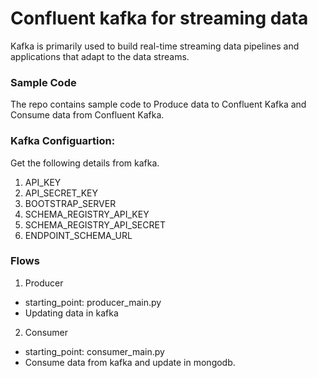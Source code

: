 # Confluent kafka for streaming data
Kafka is primarily used to build real-time streaming data pipelines and applications that adapt to the data streams. 

### Sample Code
The repo contains sample code to Produce data to Confluent Kafka and Consume data from Confluent Kafka.

### Kafka Configuartion:

Get the following details from kafka.
1. API_KEY
2. API_SECRET_KEY
3. BOOTSTRAP_SERVER
4. SCHEMA_REGISTRY_API_KEY
5. SCHEMA_REGISTRY_API_SECRET
6. ENDPOINT_SCHEMA_URL

### Flows

1. Producer

* starting_point: producer_main.py 
* Updating data in kafka

2. Consumer

* starting_point: consumer_main.py 
* Consume data from kafka and update in mongodb.

